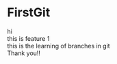 # FirstGit


hi
<br> 
this is feature 1
<br>
this is the learning of branches in git
<br>
Thank you!!
<br>
